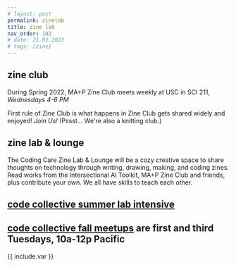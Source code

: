 ```yaml
---
# layout: post
permalink: zinelab
title: zine lab
nav_order: 102
# date: 21.03.2022 
# tags: [zine]
---
```


## zine club

During Spring 2022, MA+P Zine Club meets weekly at USC in SCI 211, *Wednesdays 4-6 PM* 

First rule of Zine Club is what happens in Zine Club gets shared widely and enjoyed! *Join Us!* (Pssst... We're also a knitting club.) 

## zine lab & lounge

The Coding Care Zine Lab & Lounge will be a cozy creative space to share thoughts on technology through writing, drawing, making, and coding zines. Read works from the Intersectional AI Toolkit, MA+P Zine Club and friends, plus contribute your own. We all have skills to teach each other.

<!-- Come hang out on *29 Apr 2022, 6PM Onward* 💜 -->

## [code collective summer lab intensive](https://creativecodecollective.github.io/posts/summerlab)

## [code collective fall meetups](https://creativecodecollective.com/) are first and third Tuesdays, 10a-12p Pacific

{{ include.var }}

